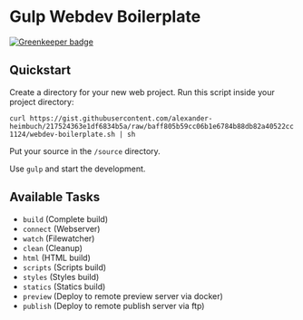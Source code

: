 # Gulp Webdev Boilerplate

[![Greenkeeper badge](https://badges.greenkeeper.io/alexander-heimbuch/webdev-boilerplate.svg)](https://greenkeeper.io/)

## Quickstart

Create a directory for your new web project. Run this script inside your project directory:

```curl https://gist.githubusercontent.com/alexander-heimbuch/217524363e1df6834b5a/raw/baff805b59cc06b1e6784b88db82a40522cc1124/webdev-boilerplate.sh | sh```

Put your source in the ``/source`` directory.

Use ``gulp`` and start the development.

## Available Tasks

* ``build`` (Complete build)
* ``connect`` (Webserver)
* ``watch`` (Filewatcher)
* ``clean`` (Cleanup)
* ``html`` (HTML build)
* ``scripts`` (Scripts build)
* ``styles`` (Styles build)
* ``statics`` (Statics build)
* ``preview`` (Deploy to remote preview server via docker)
* ``publish`` (Deploy to remote publish server via ftp)
